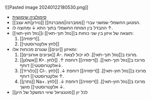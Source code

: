 ![[Pasted image 20240122180530.png]]
- [סימולציה שימושית](https://phet.colorado.edu/sims/html/neuron/latest/neuron_iw.html)
- המטען החשמלי שמשני עברי [[ממברנה|ממברנת]] [[נוירון|תא עצב]].
- ההבדל בין המתח החשמלי בתוך התא ↓ ומחוצה לו ↑.
- תוצאה של איזון בין שני כוחות ב[[נוזל תוך-תאי]] ו[[נוזל חוץ-תאי]]:
  1. [[דיפוזיה]].
  2. [[לחץ אלקטרוסטטי]]
- ומאיזון [[יונים]] שנגרם מכוחות אלו:
  1. [[אניונים אורגניים]] A-. מרוכז ב[[נוזל תוך-תאי]]. לא יכול לצאת.
  2. [[אשלגן]] K+. מרוכז ב[[נוזל תוך-תאי]]. [[דיפוזיה]] דוחפת ↑. [[לחץ אלקטרוסטטי]] דוחף↓.
  3. [[כלוריד]] Cl-. מרוכז ב[[נוזל חוץ-תאי]]. [[דיפוזיה]] דוחפת ↓. [[לחץ אלקטרוסטטי]] דוחף ↑.
  4. [[נתרן]] Na+. מרוכז ב[[נוזל חוץ-תאי]]. [[דיפוזיה]] דוחפת ↓. [[לחץ אלקטרוסטטי]] מושך ↓.
- לכל יון [[פוטנציאל שיווי המשקל של היון]]